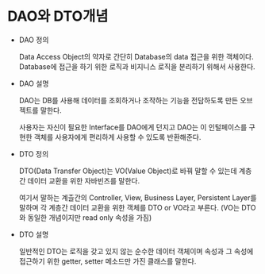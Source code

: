 # DAO와 DTO개념

- DAO 정의

    Data Access Object의 약자로 간단히 Database의 data 접근을 위한 객체이다. Database에 접근을 하기 위한 로직과 비지니스 로직을 분리하기 위해서 사용한다.

- DAO 설명

    DAO는 DB를 사용해 데이터를 조회하거나 조작하는 기능을 전담하도록 만든 오브젝트를 말한다.

     사용자는 자신이 필요한 Interface를 DAO에게 던지고 DAO는 이 인털페이스를 구현한 객체를 사용자에게 편리하게 사용할 수 있도록 반환해준다.

- DTO 정의

    DTO(Data Transfer Object)는 VO(Value Object)로 바꿔 말할 수 있는데 계층간 데이터 교환을 위한 자바빈즈를 말한다.

     여기서 말하는 계츨간의 Controller, View, Business Layer, Persistent Layer를 말하며 각 계층간 데이터 교환을 위한 객체를 DTO or VO라고 부른다. (VO는 DTO와 동일한 개념이지만 read only 속성을 가짐)

- DTO 설명

     일반적인 DTO는 로직을 갖고 있지 않는 순수한 데이터 객체이며 속성과 그 속성에 접근하기 위한 getter, setter 메소드만 가진 클래스를 말한다.
